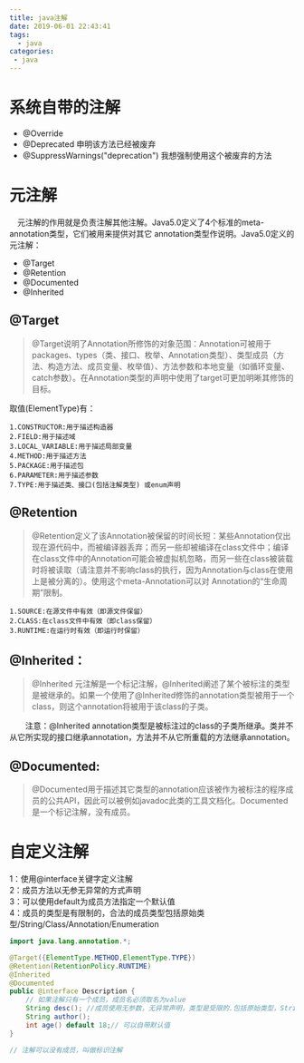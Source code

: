 ```yaml
---
title: java注解
date: 2019-06-01 22:43:41
tags: 
  - java
categories:
 - java
---
```

# 系统自带的注解

-  @Override   
-  @Deprecated   申明该方法已经被废弃
-  @SuppressWarnings("deprecation") 我想强制使用这个被废弃的方法


# 元注解
　元注解的作用就是负责注解其他注解。Java5.0定义了4个标准的meta-annotation类型，它们被用来提供对其它 annotation类型作说明。Java5.0定义的元注解：

- @Target
- @Retention
- @Documented
- @Inherited
## @Target
> @Target说明了Annotation所修饰的对象范围：Annotation可被用于 packages、types（类、接口、枚举、Annotation类型）、类型成员（方法、构造方法、成员变量、枚举值）、方法参数和本地变量（如循环变量、catch参数）。在Annotation类型的声明中使用了target可更加明晰其修饰的目标。

取值(ElementType)有：
```
1.CONSTRUCTOR:用于描述构造器
2.FIELD:用于描述域
3.LOCAL_VARIABLE:用于描述局部变量
4.METHOD:用于描述方法
5.PACKAGE:用于描述包
6.PARAMETER:用于描述参数
7.TYPE:用于描述类、接口(包括注解类型) 或enum声明
```
## @Retention
> @Retention定义了该Annotation被保留的时间长短：某些Annotation仅出现在源代码中，而被编译器丢弃；而另一些却被编译在class文件中；编译在class文件中的Annotation可能会被虚拟机忽略，而另一些在class被装载时将被读取（请注意并不影响class的执行，因为Annotation与class在使用上是被分离的）。使用这个meta-Annotation可以对 Annotation的“生命周期”限制。
```
1.SOURCE:在源文件中有效（即源文件保留）
2.CLASS:在class文件中有效（即class保留）
3.RUNTIME:在运行时有效（即运行时保留）
```
## @Inherited：
> @Inherited 元注解是一个标记注解，@Inherited阐述了某个被标注的类型是被继承的。如果一个使用了@Inherited修饰的annotation类型被用于一个class，则这个annotation将被用于该class的子类。

　　注意：@Inherited annotation类型是被标注过的class的子类所继承。类并不从它所实现的接口继承annotation，方法并不从它所重载的方法继承annotation。
## @Documented:
> @Documented用于描述其它类型的annotation应该被作为被标注的程序成员的公共API，因此可以被例如javadoc此类的工具文档化。Documented是一个标记注解，没有成员。

# 自定义注解
1：使用@interface关键字定义注解<br>
2：成员方法以无参无异常的方式声明<br>
3：可以使用default为成员方法指定一个默认值<br>
4：成员的类型是有限制的，合法的成员类型包括原始类型/String/Class/Annotation/Enumeration<br>
```java
import java.lang.annotation.*;

@Target({ElementType.METHOD,ElementType.TYPE})
@Retention(RetentionPolicy.RUNTIME)
@Inherited
@Documented
public @interface Description {
    // 如果注解只有一个成员，成员名必须取名为value
    String desc(); //成员使用无参数，无异常声明，类型是受限的.包括原始类型，String ,Class,Annotation,Enumeration
    String author();
    int age() default 18;// 可以自带默认值
}

// 注解可以没有成员，叫做标识注解
```
　